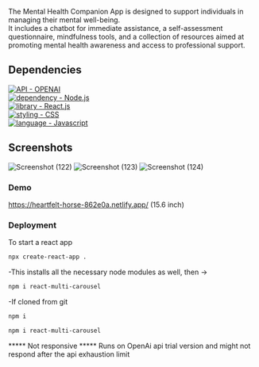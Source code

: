The Mental Health Companion App is designed to support individuals in managing their mental well-being.<br>
It includes a chatbot for immediate assistance, a self-assessment questionnaire, mindfulness tools, and a collection of resources aimed at promoting mental health awareness and access to professional support.
## Dependencies
[![API - OPENAI](https://img.shields.io/badge/Node.js-%235174EA?style=for-the-badge&logo=nodedotjs&logoColor=white)](https://nodejs.org/en/)<br>
[![dependency - Node.js](https://img.shields.io/badge/openai-%23EA5178?style=for-the-badge&logo=OPENAI-API&logoColor=white)](//beta.openai.com/overview)<br>
[![library - React.js](https://img.shields.io/badge/React-20232A?style=for-the-badge&logo=react&logoColor=61DAFB)](https://reactjs.org/) <br>
[![styling - CSS](https://img.shields.io/badge/CSS3-%23D8F32E?style=for-the-badge&logo=css3&logoColor=white)](https://web.dev/learn/css/)<br>
[![language - Javascript](https://img.shields.io/badge/JavaScript-323330?style=for-the-badge&logo=javascript&logoColor=F7DF1E)](https://www.javascript.com/)<br>
## Screenshots
![Screenshot (122)](https://github.com/shortlisted159/BTP/assets/64829176/9703ad30-17bf-4036-88f7-566ebc8d1747)
![Screenshot (123)](https://github.com/shortlisted159/BTP/assets/64829176/cb9262e1-7552-4384-b54f-be9a571e3c11)
![Screenshot (124)](https://github.com/shortlisted159/BTP/assets/64829176/9a186e79-0b67-40a3-8f28-cdf6551e6542)
### Demo
https://heartfelt-horse-862e0a.netlify.app/ (15.6 inch)
### Deployment
To start a react app
```bash
npx create-react-app .
```
-This installs all the necessary node modules as well, then ->
```bash
npm i react-multi-carousel
```
-If cloned from git
```bash
npm i
```
```bash
npm i react-multi-carousel
```
***** Not responsive
***** Runs on OpenAi api trial version and might not respond after the api exhaustion limit
